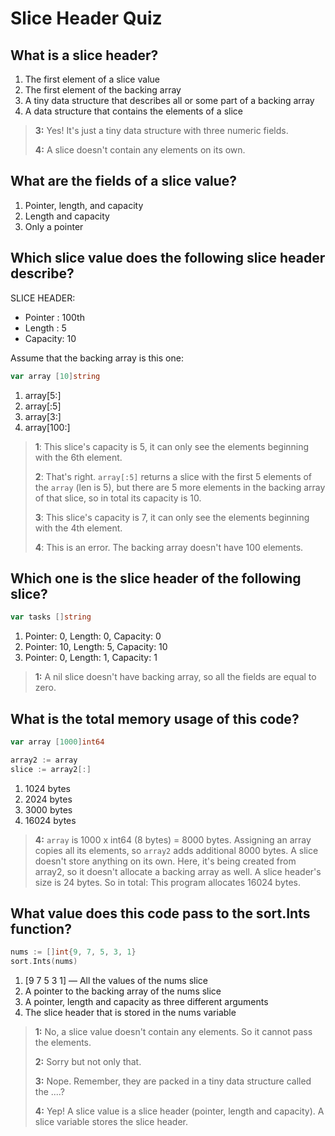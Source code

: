 # Slice Header Quiz

## What is a slice header?
1. The first element of a slice value
2. The first element of the backing array
3. A tiny data structure that describes all or some part of a backing array 
4. A data structure that contains the elements of a slice

> **3:** Yes! It's just a tiny data structure with three numeric fields.
> 
> **4:** A slice doesn't contain any elements on its own.


## What are the fields of a slice value?
1. Pointer, length, and capacity 
2. Length and capacity
3. Only a pointer


## Which slice value does the following slice header describe?
SLICE HEADER:
+ Pointer : 100th
+ Length  : 5
+ Capacity: 10

Assume that the backing array is this one:
```go
var array [10]string
```
1. array[5:]
2. array[:5] 
3. array[3:]
4. array[100:]

> **1**: This slice's capacity is 5, it can only see the elements beginning with the 6th element.
> 
> **2**: That's right. `array[:5]` returns a slice with the first 5 elements of the `array` (len is 5), but there are 5 more elements in the backing array of that slice, so in total its capacity is 10.
> 
> **3**: This slice's capacity is 7, it can only see the elements beginning with the 4th element.
> 
> **4**: This is an error. The backing array doesn't have 100 elements.
> 


## Which one is the slice header of the following slice?
```go
var tasks []string
```
1. Pointer: 0, Length: 0, Capacity: 0 
2. Pointer: 10, Length: 5, Capacity: 10
3. Pointer: 0, Length: 1, Capacity: 1

> **1:** A nil slice doesn't have backing array, so all the fields are equal to zero.


## What is the total memory usage of this code?
```go
var array [1000]int64

array2 := array
slice := array2[:]
```

1. 1024 bytes
2. 2024 bytes
3. 3000 bytes
4. 16024 bytes 

> **4:** `array` is 1000 x int64 (8 bytes) = 8000 bytes. Assigning an array copies all its elements, so `array2` adds additional 8000 bytes. A slice doesn't store anything on its own. Here, it's being created from array2, so it doesn't allocate a backing array as well. A slice header's size is 24 bytes. So in total: This program allocates 16024 bytes.


## What value does this code pass to the sort.Ints function?
```go
nums := []int{9, 7, 5, 3, 1}
sort.Ints(nums)
```
1. [9 7 5 3 1] — All the values of the nums slice
2. A pointer to the backing array of the nums slice
3. A pointer, length and capacity as three different arguments
4. The slice header that is stored in the nums variable 

> **1:** No, a slice value doesn't contain any elements. So it cannot pass the elements.
> 
> **2:** Sorry but not only that.
> 
> **3:** Nope. Remember, they are packed in a tiny data structure called the ....?
> 
> **4:** Yep! A slice value is a slice header (pointer, length and capacity). A slice variable stores the slice header.
> 

